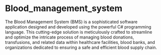 # Blood_management_system
 The Blood Management System (BMS) is a sophisticated software application designed and developed using the powerful C# programming language. This cutting-edge solution is meticulously crafted to streamline and optimize the intricate process of managing blood donations, transfusions, and related data within healthcare facilities, blood banks, and organizations dedicated to ensuring a safe and efficient blood supply chain.
